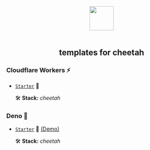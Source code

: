<div align='center'>
  <img src='https://cheetah.mod.land/cheetah.svg' width='64px' />
  <br>
  <br>
  <h2>templates for cheetah</h2>
</div>

### Cloudflare Workers ⚡

- [`Starter`](https://github.com/boywithkeyboard/templates/tree/dev/cloudflare/starter)
  🐣

  🛠️ **Stack:** _cheetah_

<!-- - [`File Upload`](https://github.com/boywithkeyboard/templates/tree/dev/cloudflare/file_upload) 📂 -->
<!-- - [`URL Shortener`](https://github.com/boywithkeyboard/templates/tree/dev/cloudflare/url_shortener) 🔗

  - [`Workers KV`](https://github.com/boywithkeyboard/templates/tree/dev/cloudflare/url_shortener/kv) _- cheetah, vite, react, sass, deno kv_
  - [`PlanetScale`](https://github.com/boywithkeyboard/templates/tree/dev/cloudflare/url_shortener/planetscale) _- cheetah, vite, react, sass, planetscale_
  - [`Redis (Upstash)`](https://github.com/boywithkeyboard/templates/tree/dev/cloudflare/url_shortener/redis) _- cheetah, vite, react, sass, upstash_ -->

### Deno 🦕

- [`Starter`](https://github.com/boywithkeyboard/templates/tree/dev/deno/starter)
  🐣 [(Demo)](https://cheetah-starter.deno.dev)

  🛠️ **Stack:** _cheetah_

<!-- - [`File Upload`](https://github.com/boywithkeyboard/templates/tree/dev/deno/file_upload) 📂 -->
<!-- - [`URL Shortener`](https://github.com/boywithkeyboard/templates/tree/dev/deno/url_shortener) 🔗 [(Demo)](https://cheetah_url_shortener.deno.dev)

  - [`Deno KV`](https://github.com/boywithkeyboard/templates/tree/dev/deno/url_shortener/kv) _- cheetah, vite, react, tailwind, deno kv_
  - [`MongoDB`](https://github.com/boywithkeyboard/templates/tree/dev/deno/url_shortener/mongodb) _- cheetah, vite, react, tailwind, mongodb_
  - [`PlanetScale`](https://github.com/boywithkeyboard/templates/tree/dev/deno/url_shortener/planetscale) _- cheetah, vite, react, tailwind, planetscale_
  - [`Redis (Upstash)`](https://github.com/boywithkeyboard/templates/tree/dev/deno/url_shortener/redis) _- cheetah, vite, react, tailwind, upstash_ -->
